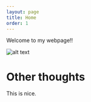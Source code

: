 ```yaml
---
layout: page
title: Home
order: 1
---
```


Welcome to my webpage!!

![alt text][logo]

[logo]: https://github.com/BorisFouotsa/BorisFouotsa.github.io/tree/main/pictures/Boris.jpg

# Other thoughts

This is nice.

